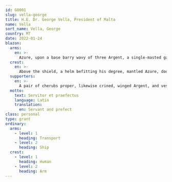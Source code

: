 ```yaml
---
id: G0001
slug: vella-george
title: H.E. Dr. George Vella, President of Malta
name: Vella
sort_name: Vella, George
country: MT
date: 2022-01-24
blazon:
  arms:
    en: >-
      Azure, upon a base barry wavy of three Argent, a single-masted galley in full sail Or, rigged of the Same, flying a pennant of the Second, its sail chequy of the Last and Sable.
  crest:
    en: >-
      Above the shield, a helm befitting his degree, mantled Azure, doubled Or; on a wreath of the liveries, an arm proper vambraced Argent, holding in its hand a staff Or, from which flies a pennant Argent bearing a Greek cross Vert.
  supporters:
    en: >-
      A pair of cherubs proper, likewise crined, winged Argent, and vested around the loins Gules; that at dexter holding in his exterior hand a map of the world, that at sinister a rod of Aesculapius Or, with serpent Vert.
  motto:
    text: Servitor et praefectus
    language: Latin
    translation:
      en: Servant and prefect
class: personal
type: grant
ordinary:
  arms:
    - level: 1
      heading: Transport
    - level: 2
      heading: Ship
  crest:
    - level: 1
      heading: Human
    - level: 2
      heading: Arm
---
```

